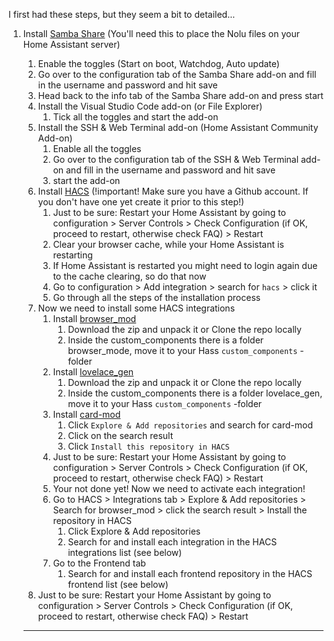 I first had these steps, but they seem a bit to detailed...

1. Install [Samba Share](https://github.com/home-assistant/addons/blob/master/samba/DOCS.md) (You'll need this to place the Nolu files on your Home Assistant server)
      1. Enable the toggles (Start on boot, Watchdog, Auto update) 
      2. Go over to the configuration tab of the Samba Share add-on and fill in the username and password and hit save
      3. Head back to the info tab of the Samba Share add-on and press start
   2. Install the Visual Studio Code add-on (or File Explorer)
      1. Tick all the toggles and start the add-on
   3. Install the SSH & Web Terminal add-on (Home Assistant Community Add-on)
      1. Enable all the toggles
      2. Go over to the configuration tab of the SSH & Web Terminal add-on and fill in the username and password and hit save
      3. start the add-on
   4. Install [HACS](https://hacs.xyz/docs/installation/installation/) (!important! Make sure you have a Github account. If you don't have one yet create it prior to this step!)
      1. Just to be sure: Restart your Home Assistant by going to configuration > Server Controls > Check Configuration (if OK, proceed to restart, otherwise check FAQ) > Restart
      2. Clear your browser cache, while your Home Assistant is restarting
      3. If Home Assistant is restarted you might need to login again due to the cache clearing, so do that now
      4. Go to configuration > Add integration > search for `hacs` > click it
      5. Go through all the steps of the installation process
   5. Now we need to install some HACS integrations
      1. Install [browser_mod](https://github.com/thomasloven/hass-browser_mod)
         1. Download the zip and unpack it or Clone the repo locally
         2. Inside the custom_components there is a folder browser_mode, move it to your Hass `custom_components` -folder
      2. Install [lovelace_gen](https://github.com/thomasloven/hass-lovelace_gen)
         1. Download the zip and unpack it or Clone the repo locally
         2. Inside the custom_components there is a folder lovelace_gen, move it to your Hass `custom_components` -folder
      3. Install [card-mod](https://github.com/thomasloven/lovelace-card-mod)
         1. Click `Explore & Add repositories` and search for card-mod
         2. Click on the search result
         3. Click `Install this repository in HACS`
      4. Just to be sure: Restart your Home Assistant by going to configuration > Server Controls  > Check Configuration (if OK, proceed to restart, otherwise check FAQ) > Restart
      5. Your not done yet! Now we need to activate each integration!
      6. Go to HACS > Integrations tab > Explore & Add repositories > Search for browser_mod > click the search result > Install the repository in HACS
         1. Click Explore & Add repositories 
         2. Search for and install each integration in the HACS integrations list (see below)
      7. Go to the Frontend tab
         1. Search for and install each frontend repository in the HACS frontend list (see below)
   6. Just to be sure: Restart your Home Assistant by going to configuration > Server Controls > Check Configuration (if OK, proceed to restart, otherwise check FAQ) > Restart

   ----
